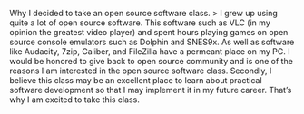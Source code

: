 Why I decided to take an open source software class.
    > I grew up using quite a lot of open source software. This software such as VLC (in my opinion the greatest video player) and spent hours playing games on open source console emulators such as Dolphin and SNES9x. As well as software like Audacity, 7zip, Caliber, and FileZilla have a permeant place on my PC. I would be honored to give back to open source community and is one of the reasons I am interested in the open source software class. Secondly, I believe this class may be an excellent place to learn about practical software development so that I may implement it in my future career. That’s why I am excited to take this class.
